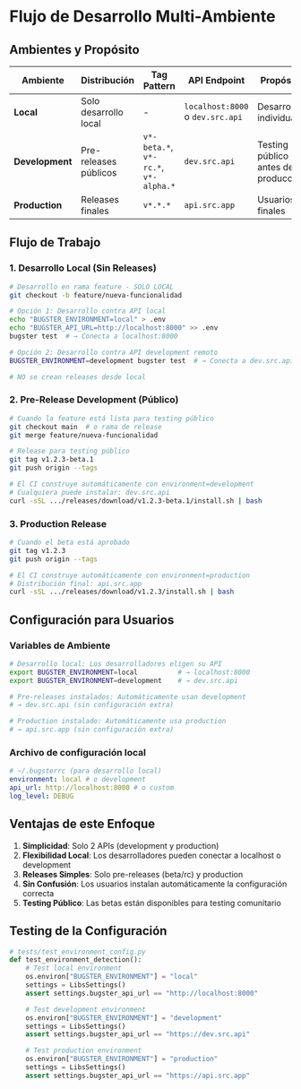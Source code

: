 # Flujo de Desarrollo Multi-Ambiente

## Ambientes y Propósito

| Ambiente        | Distribución          | Tag Pattern                          | API Endpoint                     | Propósito                           |
| --------------- | --------------------- | ------------------------------------ | -------------------------------- | ----------------------------------- |
| **Local**       | Solo desarrollo local | -                                    | `localhost:8000` o `dev.src.api` | Desarrollo individual               |
| **Development** | Pre-releases públicos | `v*-beta.*`, `v*-rc.*`, `v*-alpha.*` | `dev.src.api`                    | Testing público antes de producción |
| **Production**  | Releases finales      | `v*.*.*`                             | `api.src.app`                    | Usuarios finales                    |

## Flujo de Trabajo

### 1. Desarrollo Local (Sin Releases)

```bash
# Desarrollo en rama feature - SOLO LOCAL
git checkout -b feature/nueva-funcionalidad

# Opción 1: Desarrollo contra API local
echo "BUGSTER_ENVIRONMENT=local" > .env
echo "BUGSTER_API_URL=http://localhost:8000" >> .env
bugster test  # → Conecta a localhost:8000

# Opción 2: Desarrollo contra API development remoto
BUGSTER_ENVIRONMENT=development bugster test  # → Conecta a dev.src.api

# NO se crean releases desde local
```

### 2. Pre-Release Development (Público)

```bash
# Cuando la feature está lista para testing público
git checkout main  # o rama de release
git merge feature/nueva-funcionalidad

# Release para testing público
git tag v1.2.3-beta.1
git push origin --tags

# El CI construye automáticamente con environment=development
# Cualquiera puede instalar: dev.src.api
curl -sSL .../releases/download/v1.2.3-beta.1/install.sh | bash
```

### 3. Production Release

```bash
# Cuando el beta está aprobado
git tag v1.2.3
git push origin --tags

# El CI construye automáticamente con environment=production
# Distribución final: api.src.app
curl -sSL .../releases/download/v1.2.3/install.sh | bash
```

## Configuración para Usuarios

### Variables de Ambiente

```bash
# Desarrollo local: Los desarrolladores eligen su API
export BUGSTER_ENVIRONMENT=local          # → localhost:8000
export BUGSTER_ENVIRONMENT=development    # → dev.src.api

# Pre-releases instalados: Automáticamente usan development
# → dev.src.api (sin configuración extra)

# Production instalado: Automáticamente usa production
# → api.src.app (sin configuración extra)
```

### Archivo de configuración local

```yaml
# ~/.bugsterrc (para desarrollo local)
environment: local # o development
api_url: http://localhost:8000 # o custom
log_level: DEBUG
```

## Ventajas de este Enfoque

1. **Simplicidad**: Solo 2 APIs (development y production)
2. **Flexibilidad Local**: Los desarrolladores pueden conectar a localhost o development
3. **Releases Simples**: Solo pre-releases (beta/rc) y production
4. **Sin Confusión**: Los usuarios instalan automáticamente la configuración correcta
5. **Testing Público**: Las betas están disponibles para testing comunitario

## Testing de la Configuración

```python
# tests/test_environment_config.py
def test_environment_detection():
    # Test local environment
    os.environ["BUGSTER_ENVIRONMENT"] = "local"
    settings = LibsSettings()
    assert settings.bugster_api_url == "http://localhost:8000"

    # Test development environment
    os.environ["BUGSTER_ENVIRONMENT"] = "development"
    settings = LibsSettings()
    assert settings.bugster_api_url == "https://dev.src.api"

    # Test production environment
    os.environ["BUGSTER_ENVIRONMENT"] = "production"
    settings = LibsSettings()
    assert settings.bugster_api_url == "https://api.src.app"
```
